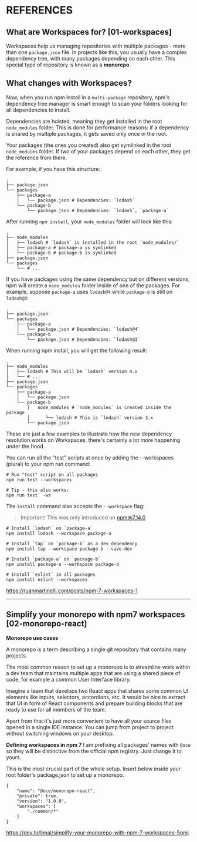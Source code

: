 # REFERENCES

## What are Workspaces for? [01-workspaces]

Workspaces help us managing repositories with multiple packages - more than one `package.json` file. In projects like this, you usually have a complex dependency tree, with many packages depending on each other. This special type of repository is known as a **monorepo**.

## What changes with Workspaces?

Now, when you run npm install in a `multi-package` repository, npm's dependency tree manager is smart enough to scan your folders looking for all dependencies to install.

Dependencies are hoisted, meaning they get installed in the root `node_modules` folder. This is done for performance reasons: if a dependency is shared by multiple packages, it gets saved only once in the root.

Your packages (the ones you created) also get symlinked in the root `node_modules` folder. If two of your packages depend on each other, they get the reference from there.

For example, if you have this structure:

```
.
├── package.json
└── packages
    ├── package-a
    │   └── package.json # Dependencies: `lodash`
    └── package-b
        └── package.json # Dependencies: `lodash`, `package-a`
```

After running `npm install`, your `node_modules` folder will look like this:

```
.
├── node_modules
│   ├── lodash # `lodash` is installed in the root `node_modules/`
│   ├── package-a # package-a is symlinked
│   └── package-b # package-b is symlinked
├── package.json
└── packages
    └── # ...
```

If you have packages using the same dependency but on different versions, npm will create a `node_modules` folder inside of one of the packages. For example, suppose `package-a` uses `lodash@4` while `package-b` is still on `lodash@3`:

```
.
├── package.json
└── packages
    ├── package-a
    │   └── package.json # Dependencies: `lodash@4`
    └── package-b
        └── package.json # Dependencies: `lodash@3`
```

When running npm install, you will get the following result:

```
.
├── node_modules
│   ├── lodash # This will be `lodash` version 4.x
│   └── # ...
├── package.json
└── packages
    ├── package-a
    │   └── package.json
    └── package-b
        │   node_modules # `node_modules` is created inside the package
        │      └── lodash # This is `lodash` version 3.x
        └── package.json
```

These are just a few examples to illustrate how the new dependency resolution works on Workspaces, there's certainly a lot more happening under the hood.

You can run all the "test" scripts at once by adding the --workspaces (plural) to your npm run command:

```
# Run "test" script on all packages
npm run test --workspaces

# Tip - this also works:
npm run test  -ws
```

The `install` command also accepts the `--workspace` flag:

> Important! This was only introduced on npm@7.14.0

```
# Install `lodash` on `package-a`
npm install lodash --workspace package-a

# Install `tap` on `package-b` as a dev dependency
npm install tap --workspace package-b --save-dev

# Install `package-a` on `package-b`
npm install package-a --workspace package-b

# Install `eslint` in all packages
npm install eslint --workspaces
```

https://ruanmartinelli.com/posts/npm-7-workspaces-1

---

## Simplify your monorepo with npm7 workspaces [02-monorepo-react]

**Monorepo use cases**

A monorepo is a term describing a single git repository that contains many projects.

The most common reason to set up a monorepo is to streamline work within a dev team that maintains multiple apps that are using a shared piece of code, for example a common User Interface library.

Imagine a team that develops two React apps that shares some common UI elements like inputs, selectors, accordions, etc. It would be nice to extract that UI in form of React components and prepare building blocks that are ready to use for all members of the team.

Apart from that it's just more convenient to have all your source files opened in a single IDE instance. You can jump from project to project without switching windows on your desktop.

**Defining workspaces in npm 7**
I am prefixing all packages' names with `@oce` so they will be distinctive from the official npm registry. Just change it to yours.

This is the most crucial part of the whole setup. Insert below inside your root folder's package.json to set up a monorepo.

```
{
    "name": "@oce/monorepo-react",
    "private": true,
    "version": "1.0.0",
    "workspaces": [
        "./common/*"
    ]
}
```

https://dev.to/limal/simplify-your-monorepo-with-npm-7-workspaces-5gmj
